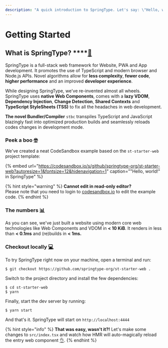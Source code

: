 ```yaml
---
description: "A quick introduction to SpringType. Let's say: \"Hello, world!\" \U0001F603"
---
```


# Getting Started

## What is SpringType? ****[🚀](https://emojipedia.org/rocket/)

SpringType is a full-stack web framework for Website, PWA and App development. It promotes the use of TypeScript and modern browser and Node.js APIs. Novel algorithms allow for **less complexity**, **fewer code**, **higher performance** and an improved **developer experience**.

While designing SpringType, we've re-invented almost all wheels. SpringType uses **native Web Components**, comes with a **lazy VDOM**, **Dependency Injection**, **Change Detection**, **Shared Contexts** and **TypeScript StyleSheets \(TSS\)** to fix all the headaches in web development.

**The novel Bundler/Compiler** `stbc` transpiles TypeScript and JavaScript blazingly fast into optimized production builds and seamlessly reloads codes changes in development mode.

### Peek a boo [🤓](https://emojipedia.org/nerd-face/)

We've created a neat CodeSandbox example based on the `st-starter-web` project template:

{% embed url="https://codesandbox.io/s/github/springtype-org/st-starter-web?autoresize=1&fontsize=12&hidenavigation=1" caption="\"Hello, world!\" in SpringType" %}

{% hint style="warning" %}
**Cannot edit in read-only editor?**  
Please note that you need to login to [codesandbox.io](https://codesandbox.io) to edit the example code.
{% endhint %}

### The numbers [📊](https://emojipedia.org/bar-chart/)

As you can see, we've just built a website using modern core web technologies like Web Components and VDOM in **&lt; 10 KiB**. It renders in less than **&lt; 0.1ms** and \(re\)builds in **&lt; 1ms.**

### Checkout locally [💻](https://emojipedia.org/personal-computer/)

To try SpringType right now on your machine, open a terminal and run:

```text
$ git checkout https://github.com/springtype-org/st-starter-web .
```

Switch to the project directory and install the few dependencies:

```text
$ cd st-starter-web
$ yarn
```

Finally, start the dev server by running:

```text
$ yarn start
```

And that's it. SpringType will start on `http://localhost:4444` 

{% hint style="info" %}
**That was easy, wasn't it?!** Let's make some changes to `src/index.tsx` and watch how HMR will auto-magically reload the entry web component [👌](https://emojipedia.org/ok-hand-sign/).
{% endhint %}

